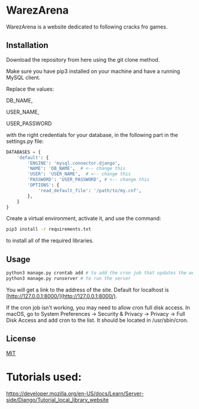 # WarezArena

WarezArena is a website dedicated to following cracks fro games.

## Installation

Download the repository from here using the git clone method.

Make sure you have pip3 installed on your machine and have a running MySQL client. 

Replace the values: 

DB_NAME, 

USER_NAME,

USER_PASSWORD

with the right credentials for your database, in the following part in the settings.py file:

```python
DATABASES = {
    'default': {
        'ENGINE': 'mysql.connector.django',
        'NAME': 'DB_NAME',  # <-- change this
        'USER': 'USER_NAME',  # <-- change this
        'PASSWORD': 'USER_PASSWORD', # <-- change this
        'OPTIONS': {
            'read_default_file': '/path/to/my.cnf',
        },
    }
}
```
Create a virtual environment, activate it, and use the command:

```bash
pip3 install -r requirements.txt
```
to install all of the required libraries.

## Usage

```bash
python3 manage.py crontab add # to add the cron job that updates the website
python3 manage.py runserver # to run the server
```
You will get a link to the address of the site. Default for localhost is [http://127.0.0.1:8000/](http://127.0.0.1:8000/).

If the cron job isn't working, you may need to allow cron full disk access.
In macOS, go to System Preferences -> Security & Privacy -> Privacy -> Full Disk Access and add cron to the list.
It should be located in /usr/sbin/cron. 


## License

[MIT](https://choosealicense.com/licenses/mit/)

# Tutorials used:

https://developer.mozilla.org/en-US/docs/Learn/Server-side/Django/Tutorial_local_library_website
